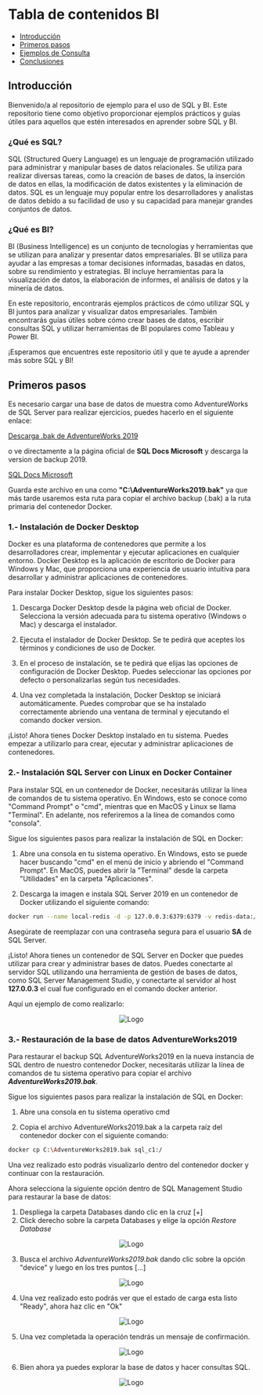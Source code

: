 # Tabla de contenidos BI

- [Introducción](#introducción)
- [Primeros pasos](#primeros-pasos)
- [Ejemplos de Consulta](#sección-dos)
- [Conclusiones](#conclusiones)

## Introducción

Bienvenido/a al repositorio de ejemplo para el uso de SQL y BI. Este repositorio tiene como objetivo proporcionar ejemplos prácticos y guías útiles para aquellos que estén interesados en aprender sobre SQL y BI.

### ¿Qué es SQL?
SQL (Structured Query Language) es un lenguaje de programación utilizado para administrar y manipular bases de datos relacionales. Se utiliza para realizar diversas tareas, como la creación de bases de datos, la inserción de datos en ellas, la modificación de datos existentes y la eliminación de datos. SQL es un lenguaje muy popular entre los desarrolladores y analistas de datos debido a su facilidad de uso y su capacidad para manejar grandes conjuntos de datos.

### ¿Qué es BI?
BI (Business Intelligence) es un conjunto de tecnologías y herramientas que se utilizan para analizar y presentar datos empresariales. BI se utiliza para ayudar a las empresas a tomar decisiones informadas, basadas en datos, sobre su rendimiento y estrategias. BI incluye herramientas para la visualización de datos, la elaboración de informes, el análisis de datos y la minería de datos.

En este repositorio, encontrarás ejemplos prácticos de cómo utilizar SQL y BI juntos para analizar y visualizar datos empresariales. También encontrarás guías útiles sobre cómo crear bases de datos, escribir consultas SQL y utilizar herramientas de BI populares como Tableau y Power BI.

¡Esperamos que encuentres este repositorio útil y que te ayude a aprender más sobre SQL y BI!

## Primeros pasos

Es necesario cargar una base de datos de muestra como AdventureWorks de SQL Server para realizar ejercicios, puedes hacerlo en el siguiente enlace:

[Descarga .bak de AdventureWorks 2019](https://github.com/Microsoft/sql-server-samples/releases/download/adventureworks/AdventureWorks2019.bak)

o ve directamente a la página oficial de **SQL Docs Microsoft** y descarga la version de backup 2019.

[SQL Docs Microsoft](https://learn.microsoft.com/en-us/sql/samples/adventureworks-install-configure?view=sql-server-ver16&tabs=ssms)

Guarda este archivo en una como **"C:\\AdventureWorks2019.bak"** ya que más tarde usaremos esta ruta para copiar el archivo backup (.bak) a la ruta primaria del contenedor Docker.

### 1.- Instalación de Docker Desktop

Docker es una plataforma de contenedores que permite a los desarrolladores crear, implementar y ejecutar aplicaciones en cualquier entorno. Docker Desktop es la aplicación de escritorio de Docker para Windows y Mac, que proporciona una experiencia de usuario intuitiva para desarrollar y administrar aplicaciones de contenedores.

Para instalar Docker Desktop, sigue los siguientes pasos:

1. Descarga Docker Desktop desde la página web oficial de Docker. Selecciona la versión adecuada para tu sistema operativo (Windows o Mac) y descarga el instalador.

2. Ejecuta el instalador de Docker Desktop. Se te pedirá que aceptes los términos y condiciones de uso de Docker.

3. En el proceso de instalación, se te pedirá que elijas las opciones de configuración de Docker Desktop. Puedes seleccionar las opciones por defecto o personalizarlas según tus necesidades.

4. Una vez completada la instalación, Docker Desktop se iniciará automáticamente. Puedes comprobar que se ha instalado correctamente abriendo una ventana de terminal y ejecutando el comando docker version.

¡Listo! Ahora tienes Docker Desktop instalado en tu sistema. Puedes empezar a utilizarlo para crear, ejecutar y administrar aplicaciones de contenedores.

### 2.- Instalación SQL Server con Linux en Docker Container

Para instalar SQL en un contenedor de Docker, necesitarás utilizar la línea de comandos de tu sistema operativo. En Windows, esto se conoce como "Command Prompt" o "cmd", mientras que en MacOS y Linux se llama "Terminal". En adelante, nos referiremos a la línea de comandos como "consola".

Sigue los siguientes pasos para realizar la instalación de SQL en Docker:

1. Abre una consola en tu sistema operativo. En Windows, esto se puede hacer buscando "cmd" en el menú de inicio y abriendo el "Command Prompt". En MacOS, puedes abrir la "Terminal" desde la carpeta "Utilidades" en la carpeta "Aplicaciones".

2. Descarga la imagen e instala SQL Server 2019 en un contenedor de Docker utilizando el siguiente comando:

```bash
docker run --name local-redis -d -p 127.0.0.3:6379:6379 -v redis-data:/data redis redis-server --requirepass <MyPassword> --bind 0.0.0.0 --save 60 1 --loglevel warning --maxclients 100
```

Asegúrate de reemplazar <MyPassword> con una contraseña segura para el usuario **SA** de SQL Server.

¡Listo! Ahora tienes un contenedor de SQL Server en Docker que puedes utilizar para crear y administrar bases de datos. Puedes conectarte al servidor SQL utilizando una herramienta de gestión de bases de datos, como SQL Server Management Studio, y conectarte al servidor al host **127.0.0.3** el cual fue configurado en el comando docker anterior.

Aquí un ejemplo de como realizarlo:

<p align="center">
  <img src="https://github.com/mluevano/bi-examples/blob/main/LoginSQL.png" width="auto" alt="Logo">
</p>

### 3.- Restauración de la base de datos AdventureWorks2019

Para restaurar el backup SQL AdventureWorks2019 en la nueva instancia de SQL dentro de nuestro contenedor Docker, necesitarás utilizar la línea de comandos de tu sistema operativo para copiar el archivo ***AdventureWorks2019.bak***.

Sigue los siguientes pasos para realizar la instalación de SQL en Docker:

1. Abre una consola en tu sistema operativo cmd

2. Copia el archivo AdventureWorks2019.bak a la carpeta raíz del contenedor docker con el siguiente comando:

```bash
docker cp C:\AdventureWorks2019.bak sql_c1:/
```

Una vez realizado esto podrás visualizarlo dentro del contenedor docker y continuar con la restauración.

Ahora selecciona la siguiente opción dentro de SQL Management Studio para restaurar la base de datos:

1. Despliega la carpeta Databases dando clic en la cruz [+]
2. Click derecho sobre la carpeta Databases y elige la opción *Restore Database* 

<p align="center">
  <img src="https://github.com/mluevano/bi-examples/blob/main/Restore_db_1.png" width="auto" alt="Logo">
</p>

3. Busca el archivo *AdventureWorks2019.bak* dando clic sobre la opción "device" y luego en los tres puntos [...]

<p align="center">
  <img src="https://github.com/mluevano/bi-examples/blob/main/Restore_db_2.png" width="auto" alt="Logo">
</p>

4. Una vez realizado esto podrás ver que el estado de carga esta listo "Ready", ahora haz clic en "Ok"

<p align="center">
  <img src="https://github.com/mluevano/bi-examples/blob/main/Restore_db_3.png" width="auto" alt="Logo">
</p>
  
5. Una vez completada la operación tendrás un mensaje de confirmación.
  
<p align="center">
  <img src="https://github.com/mluevano/bi-examples/blob/main/Restore_db_4.png" width="auto" alt="Logo">
</p>

 6. Bien ahora ya puedes explorar la base de datos y hacer consultas SQL.
  
 <p align="center">
  <img src="https://github.com/mluevano/bi-examples/blob/main/Restore_db_5.png" width="auto" alt="Logo">
</p>
